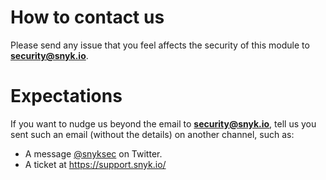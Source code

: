 # How to contact us

Please send any issue that you feel affects the security of this module to
**security@snyk.io**.

# Expectations

If you want to
nudge us beyond the email to **security@snyk.io**, tell us you sent such an email (without the details) on another
channel, such as:

* A message [@snyksec](https://twitter.com/snyksec) on Twitter.
* A ticket at https://support.snyk.io/